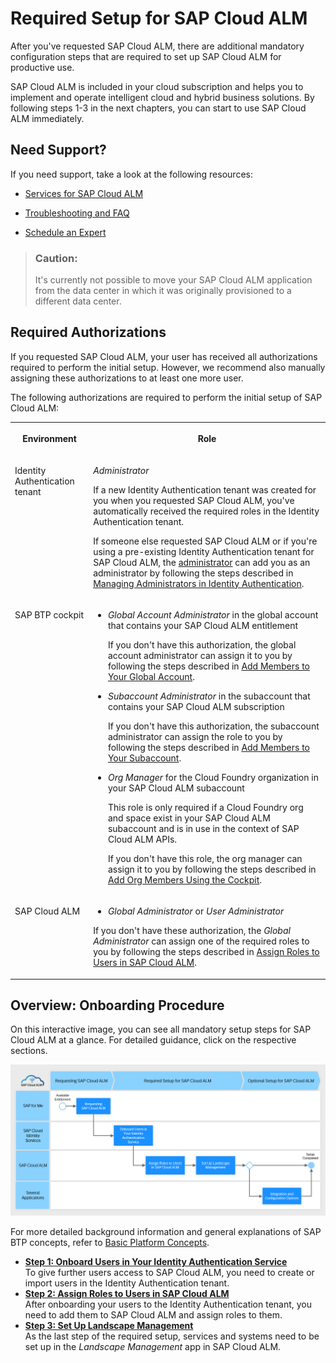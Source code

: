 <!-- loio80b2c30a8d194ae8aff496bcff057cf0 -->

# Required Setup for SAP Cloud ALM

After you've requested SAP Cloud ALM, there are additional mandatory configuration steps that are required to set up SAP Cloud ALM for productive use.

SAP Cloud ALM is included in your cloud subscription and helps you to implement and operate intelligent cloud and hybrid business solutions. By following steps 1-3 in the next chapters, you can start to use SAP Cloud ALM immediately.



<a name="loio80b2c30a8d194ae8aff496bcff057cf0__section_e22_lj1_wxb"/>

## Need Support?

If you need support, take a look at the following resources:

-   [Services for SAP Cloud ALM](https://support.sap.com/en/alm/sap-cloud-alm/services-for-sap-cloud-alm.html)

-   [Troubleshooting and FAQ](../troubleshooting-and-faq-737bcf7.md)

-   [Schedule an Expert](https://me.sap.com/app/sae)


> ### Caution:  
> It's currently not possible to move your SAP Cloud ALM application from the data center in which it was originally provisioned to a different data center.



<a name="loio80b2c30a8d194ae8aff496bcff057cf0__section_rdm_3mt_r5b"/>

## Required Authorizations

If you requested SAP Cloud ALM, your user has received all authorizations required to perform the initial setup. However, we recommend also manually assigning these authorizations to at least one more user.

The following authorizations are required to perform the initial setup of SAP Cloud ALM:


<table>
<tr>
<th valign="top">

Environment

</th>
<th valign="top">

Role

</th>
</tr>
<tr>
<td valign="top">

Identity Authentication tenant

</td>
<td valign="top">

*Administrator*

If a new Identity Authentication tenant was created for you when you requested SAP Cloud ALM, you've automatically received the required roles in the Identity Authentication tenant.

If someone else requested SAP Cloud ALM or if you're using a pre-existing Identity Authentication tenant for SAP Cloud ALM, the [administrator](https://iamtenants.accounts.cloud.sap/) can add you as an administrator by following the steps described in [Managing Administrators in Identity Authentication](https://help.sap.com/docs/IDENTITY_AUTHENTICATION/6d6d63354d1242d185ab4830fc04feb1/786eea2e06fa4bef84d914a7c319d74c.html).

</td>
</tr>
<tr>
<td valign="top">

SAP BTP cockpit

</td>
<td valign="top">

-   *Global Account Administrator* in the global account that contains your SAP Cloud ALM entitlement

    If you don't have this authorization, the global account administrator can assign it to you by following the steps described in [Add Members to Your Global Account](https://help.sap.com/viewer/65de2977205c403bbc107264b8eccf4b/LATEST/en-US/4a0491330a164f5a873fa630c7f45f06.html).

-   *Subaccount Administrator* in the subaccount that contains your SAP Cloud ALM subscription

    If you don't have this authorization, the subaccount administrator can assign the role to you by following the steps described in [Add Members to Your Subaccount](https://help.sap.com/viewer/65de2977205c403bbc107264b8eccf4b/LATEST/en-US/1e1b7b60bb1b4764a2d4bb96bd73182d.html).

-   *Org Manager* for the Cloud Foundry organization in your SAP Cloud ALM subaccount

    This role is only required if a Cloud Foundry org and space exist in your SAP Cloud ALM subaccount and is in use in the context of SAP Cloud ALM APIs.

    If you don't have this role, the org manager can assign it to you by following the steps described in [Add Org Members Using the Cockpit](https://help.sap.com/viewer/65de2977205c403bbc107264b8eccf4b/LATEST/en-US/a4eeaf179ee646b99558f27c0bae7b3e.html).




</td>
</tr>
<tr>
<td valign="top">

SAP Cloud ALM

</td>
<td valign="top">

-   *Global Administrator* or *User Administrator*


If you don't have these authorization, the *Global Administrator* can assign one of the required roles to you by following the steps described in [Assign Roles to Users in SAP Cloud ALM](https://help.sap.com/docs/CloudALM/08879d094f3b4de3ac67832f4a56a6de/7304b17f3aac4ebaa24c5c6a3a8e236e.html).

</td>
</tr>
</table>



<a name="loio80b2c30a8d194ae8aff496bcff057cf0__section_hjw_gmt_r5b"/>

## Overview: Onboarding Procedure

On this interactive image, you can see all mandatory setup steps for SAP Cloud ALM at a glance. For detailed guidance, click on the respective sections.

![](images/Image_Map_Required_Setup_for_SAP_Cloud_ALM_d4f9ce5.png)

For more detailed background information and general explanations of SAP BTP concepts, refer to [Basic Platform Concepts](https://help.sap.com/viewer/df50977d8bfa4c9a8a063ddb37113c43/Cloud/en-US/38ecf59cdda64150a102cfaa62d5faab.html).

-   **[Step 1: Onboard Users in Your Identity Authentication Service](step-1-onboard-users-in-your-identity-authentication-service-f2a8a8c.md "To give further users access to SAP Cloud ALM, you need to create or import users in the
		Identity Authentication tenant.")**  
To give further users access to SAP Cloud ALM, you need to create or import users in the Identity Authentication tenant.
-   **[Step 2: Assign Roles to Users in SAP Cloud ALM](step-2-assign-roles-to-users-in-sap-cloud-alm-7304b17.md "After onboarding your users to the Identity Authentication tenant, you need to add them
		to SAP Cloud ALM and assign roles to them.")**  
After onboarding your users to the Identity Authentication tenant, you need to add them to SAP Cloud ALM and assign roles to them.
-   **[Step 3: Set Up Landscape Management](step-3-set-up-landscape-management-23f1c49.md "As the last step of the required setup, services and systems need to be set up in the
			Landscape Management app in SAP Cloud ALM.")**  
As the last step of the required setup, services and systems need to be set up in the *Landscape Management* app in SAP Cloud ALM.

